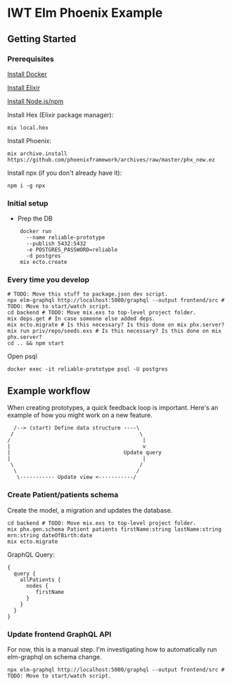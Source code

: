 # IWT Elm Phoenix Example

## Getting Started

### Prerequisites

[Install Docker](https://docs.docker.com/install/)

[Install Elixir](https://elixir-lang.org/install.html)

[Install Node.js/npm](https://nodejs.org/en/download/)

Install Hex (Elixir package manager):

    mix local.hex

Install Phoenix:

    mix archive.install https://github.com/phoenixframework/archives/raw/master/phx_new.ez

Install npx (if you don't already have it):

    npm i -g npx

### Initial setup
* Prep the DB
```
    docker run
      --name reliable-prototype
      --publish 5432:5432
      -e POSTGRES_PASSWORD=reliable
      -d postgres
    mix ecto.create
```

### Every time you develop

    # TODO: Move this stuff to package.json dev script.
    npx elm-graphql http://localhost:5000/graphql --output frontend/src # TODO: Move to start/watch script.
    cd backend # TODO: Move mix.exs to top-level project folder.
    mix deps.get # In case someone else added deps.
    mix ecto.migrate # Is this necessary? Is this done on mix phx.server?
    mix run priv/repo/seeds.exs # Is this necessary? Is this done on mix phx.server?
    cd .. && npm start

Open psql

    docker exec -it reliable-prototype psql -U postgres

## Example workflow

When creating prototypes, a quick feedback loop is important. Here's an example of how you might work on a new feature.

      /--> (start) Define data structure ----\
     /                                        \
    /                                          |
    |                                          v
    |                                    Update query
    |                                          |
     \                                        /
      \                                      /
       \----------- Update view <-----------/  

### Create Patient/patients schema

Create the model, a migration and updates the database.

    cd backend # TODO: Move mix.exs to top-level project folder.
    mix phx.gen.schema Patient patients firstName:string lastName:string mrn:string dateOfBirth:date
    mix ecto.migrate

GraphQL Query:

    {
      query {
        allPatients {
          nodes {
             firstName
          }
        }
      }
    }

### Update frontend GraphQL API

For now, this is a manual step. I'm investigating how to automatically run elm-graphql on schema change.

    npx elm-graphql http://localhost:5000/graphql --output frontend/src # TODO: Move to start/watch script.
